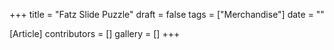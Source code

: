 +++
title = "Fatz Slide Puzzle"
draft = false
tags = ["Merchandise"]
date = ""

[Article]
contributors = []
gallery = []
+++